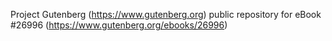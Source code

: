 Project Gutenberg (https://www.gutenberg.org) public repository for eBook #26996 (https://www.gutenberg.org/ebooks/26996)
